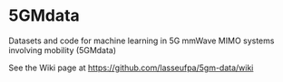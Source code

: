 # 5GMdata
Datasets and code for machine learning in 5G mmWave MIMO systems involving mobility (5GMdata)

See the Wiki page at https://github.com/lasseufpa/5gm-data/wiki
